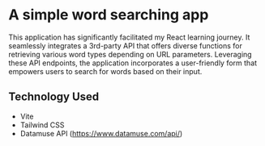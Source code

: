 # A simple word searching app

This application has significantly facilitated my React learning journey. It seamlessly integrates a 3rd-party API that offers diverse functions for retrieving various word types depending on URL parameters. Leveraging these API endpoints, the application incorporates a user-friendly form that empowers users to search for words based on their input.

## Technology Used
- Vite
- Tailwind CSS
- Datamuse API (https://www.datamuse.com/api/)